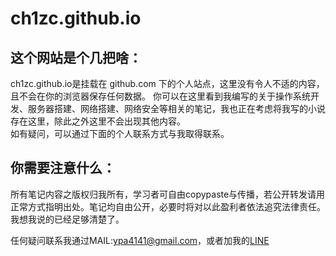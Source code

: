 # ch1zc.github.io

## 这个网站是个几把啥：
ch1zc.github.io是挂载在 github.com 下的个人站点，这里没有令人不适的内容，且不会在你的浏览器保存任何数据。
你可以在这里看到我编写的关于操作系统开发、服务器搭建、网络搭建、网络安全等相关的笔记，我也正在考虑将我写的小说存在这里，除此之外这里不会出现其他内容。<br />
如有疑问，可以通过下面的个人联系方式与我取得联系。

## 你需要注意什么：
所有笔记内容之版权归我所有，学习者可自由copypaste与传播，若公开转发请用正常方式指明出处。笔记均自由公开，必要时将对以此盈利者依法追究法律责任。我想我说的已经足够清楚了。


任何疑问联系我通过MAIL:ypa4141@gmail.com，或者加我的[LINE](https://line.me/ti/p/MVfE-zSxNa)
